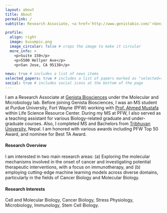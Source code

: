 ```yaml
---
layout: about
title: About
permalink: /
subtitle: Research Associate, <a href='http://www.genistabio.com/'>Genista Biosciences</a>, San Jose, CA, 95138, USA.

profile:
  align: right
  image: kusumpic.png
  image_circular: false # crops the image to make it circular
  more_info: >
    <p>Suite 150</p>
    <p>5500 Hellyer Ave</p>
    <p>San Jose, CA 95138</p>

news: true # includes a list of news items
selected_papers: true # includes a list of papers marked as "selected={true}"
social: true # includes social icons at the bottom of the page
---
```


I am a Research Associate at [Genista Biosciences](http://www.genistabio.com/) under the Molecular and Microbiology  lab. Before joining Genista Biosciences, I was an MS student at Purdue University, Fort Wayne (PFW) working with [Prof. Ahmed Mustafa](https://users.pfw.edu/mustafaa) within Life Science Resource Center. During my MS at PFW, I also served as a teaching assistant for various Biology-related graduate and under-graduate courses. Also, I completed MS and Bachelors from  [Tribhuvan University](https://tu.edu.np/), Nepal. I am honored with various awards including PFW Top 50 Award, and nominee for Best TA Award. 

#### **Research Overview**
I am interested in two main research areas: (a) Exploring the molecular mechanisms involved in the onset of cancer and investigating potential therapeutic interventions, with a focus on immunotherapy, and (b) employing cutting-edge machine learning models across diverse domains, particularly in the fields of Cancer Biology and Molecular Biology.


#### **Research Interests**
Cell and Molecular Biology, Cancer Biology, Stress Physiology, Microbiology, Immunology, Stem Cell Biology.

